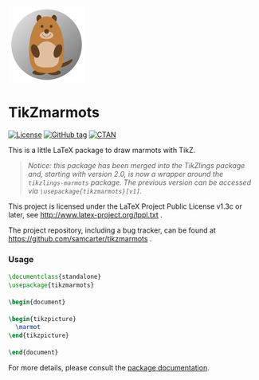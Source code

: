 ![](https://raw.githubusercontent.com/samcarter/tikzmarmots/main/ICON.png)

# TikZmarmots

[![License](https://img.shields.io/github/license/samcarter/tikzmarmots.svg?color=blue)](http://www.latex-project.org/lppl.txt)
[![GitHub tag](https://img.shields.io/github/tag/samcarter/tikzmarmots.svg?label=current%20version&color=blue)](https://github.com/samcarter/tikzmarmots/releases/latest)
[![CTAN](https://img.shields.io/ctan/v/tikzmarmots.svg?color=blue)](https://ctan.org/pkg/tikzmarmots)

This is a little LaTeX package to draw marmots with TikZ. 

> *Notice: this package has been merged into the TikZlings package and, starting with version 2.0, is now a wrapper around the `tikzlings-marmots` package. The previous version can be accessed via `\usepackage{tikzmarmots}[v1]`.*

This project is licensed under the LaTeX Project Public License v1.3c or later, see http://www.latex-project.org/lppl.txt . 

The project repository, including a bug tracker, can be found at https://github.com/samcarter/tikzmarmots .

### Usage

```latex
\documentclass{standalone}
\usepackage{tikzmarmots}

\begin{document}

\begin{tikzpicture}
  \marmot
\end{tikzpicture}

\end{document}
```

For more details, please consult the [package documentation](https://github.com/samcarter/tikzmarmots/blob/main/DOCUMENTATION.pdf).
